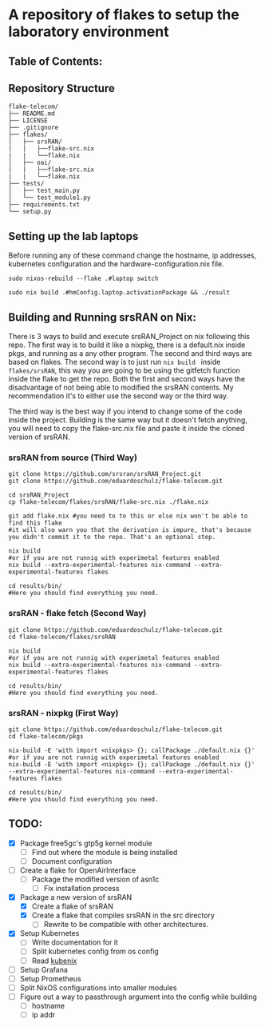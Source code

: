 # A repository of flakes to setup the laboratory environment

## Table of Contents:


## Repository Structure

```
flake-telecom/
├── README.md
├── LICENSE
├── .gitignore
├── flakes/
│   ├── srsRAN/
|   |   ├──flake-src.nix
|   |   └──flake.nix
│   ├── oai/
|   |   ├──flake-src.nix
|   |   └──flake.nix
├── tests/
│   ├── test_main.py
│   └── test_module1.py
├── requirements.txt
└── setup.py 

```

## Setting up the lab laptops

Before running any of these command change the hostname, ip addresses, kubernetes configuration and the hardware-configuration.nix file.

```shell
sudo nixos-rebuild --flake .#laptop switch

sudo nix build .#hmConfig.laptop.activationPackage && ./result
```

## Building and Running srsRAN on Nix:

There is 3 ways to build and execute srsRAN_Project on nix following this repo. The first way is to build it like a nixpkg, there is a default.nix inside pkgs, and running as a any other program. The second and third ways are based on flakes. The second way is to just run ```nix build ``` inside ```flakes/srsRAN```, this way you are going to be using the gitfetch function inside the flake to get the repo. Both the first and second ways have the disadvantage of not being able to modified the srsRAN contents. My recommendation it's to either use the second way or the third way.

The third way is the best way if you intend to change some of the code inside the project. Building is the same way but it doesn't fetch anything, you will need to copy the flake-src.nix file and paste it inside the cloned version of srsRAN.

### srsRAN from source (Third Way)
```shell
git clone https://github.com/srsran/srsRAN_Project.git
git clone https://github.com/eduardoschulz/flake-telecom.git

cd srsRAN_Project
cp flake-telecom/flakes/srsRAN/flake-src.nix ./flake.nix

git add flake.nix #you need to to this or else nix won't be able to find this flake
#it will also warn you that the derivation is impure, that's because you didn't commit it to the repo. That's an optional step.

nix build 
#or if you are not runnig with experimetal features enabled
nix build --extra-experimental-features nix-command --extra-experimental-features flakes

cd results/bin/
#Here you should find everything you need.
```

### srsRAN - flake fetch (Second Way)
```shell
git clone https://github.com/eduardoschulz/flake-telecom.git
cd flake-telecom/flakes/srsRAN

nix build 
#or if you are not runnig with experimetal features enabled
nix build --extra-experimental-features nix-command --extra-experimental-features flakes

cd results/bin/
#Here you should find everything you need.
```

### srsRAN - nixpkg (First Way)
```shell
git clone https://github.com/eduardoschulz/flake-telecom.git
cd flake-telecom/pkgs

nix-build -E 'with import <nixpkgs> {}; callPackage ./default.nix {}'
#or if you are not runnig with experimetal features enabled
nix-build -E 'with import <nixpkgs> {}; callPackage ./default.nix {}' --extra-experimental-features nix-command --extra-experimental-features flakes

cd results/bin/
#Here you should find everything you need.
```


## TODO:


- [x] Package free5gc's gtp5g kernel module
    - [ ] Find out where the module is being installed
    - [ ] Document configuration
- [ ] Create a flake for OpenAirInterface
    - [ ] Package the modified version of asn1c
        - [ ] Fix installation process
- [x] Package a new version of srsRAN
    - [x] Create a flake of srsRAN
    - [x] Create a flake that compiles srsRAN in the src directory
        - [ ] Rewrite to be compatible with other architectures.
- [x] Setup Kubernetes
    - [ ] Write documentation for it
    - [ ] Split kubernetes config from os config
    - [ ] Read [kubenix](https://kubenix.org/)
- [ ] Setup Grafana
- [ ] Setup Prometheus
- [ ] Split NixOS configurations into smaller modules
- [ ] Figure out a way to passthrough argument into the config while building
	- [ ] hostname
	- [ ] ip addr
